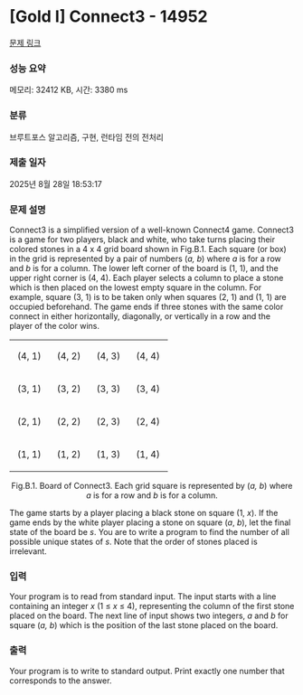 # [Gold I] Connect3 - 14952 

[문제 링크](https://www.acmicpc.net/problem/14952) 

### 성능 요약

메모리: 32412 KB, 시간: 3380 ms

### 분류

브루트포스 알고리즘, 구현, 런타임 전의 전처리

### 제출 일자

2025년 8월 28일 18:53:17

### 문제 설명

<p>Connect3 is a simplified version of a well-known Connect4 game. Connect3 is a game for two players, black and white, who take turns placing their colored stones in a 4 x 4 grid board shown in Fig.B.1. Each square (or box) in the grid is represented by a pair of numbers (<em>a,</em> <em>b</em>) where <em>a</em> is for a row and <em>b</em> is for a column. The lower left corner of the board is (1, 1), and the upper right corner is (4, 4). Each player selects a column to place a stone which is then placed on the lowest empty square in the column. For example, square (3, 1) is to be taken only when squares (2, 1) and (1, 1) are occupied beforehand. The game ends if three stones with the same color connect in either horizontally, diagonally, or vertically in a row and the player of the color wins.</p>

<table class="table table-bordered">
	<tbody>
		<tr>
			<td style="height:46px; width:54px">
			<p style="text-align:center">(4, 1)</p>
			</td>
			<td style="height:46px; width:54px">
			<p style="text-align:center">(4, 2)</p>
			</td>
			<td style="height:46px; width:54px">
			<p style="text-align:center">(4, 3)</p>
			</td>
			<td style="height:46px; width:54px">
			<p style="text-align:center">(4, 4)</p>
			</td>
		</tr>
		<tr>
			<td style="height:46px; width:54px">
			<p style="text-align:center">(3, 1)</p>
			</td>
			<td style="height:46px; width:54px">
			<p style="text-align:center">(3, 2)</p>
			</td>
			<td style="height:46px; width:54px">
			<p style="text-align:center">(3, 3)</p>
			</td>
			<td style="height:46px; width:54px">
			<p style="text-align:center">(3, 4)</p>
			</td>
		</tr>
		<tr>
			<td style="height:46px; width:54px">
			<p style="text-align:center">(2, 1)</p>
			</td>
			<td style="height:46px; width:54px">
			<p style="text-align:center">(2, 2)</p>
			</td>
			<td style="height:46px; width:54px">
			<p style="text-align:center">(2, 3)</p>
			</td>
			<td style="height:46px; width:54px">
			<p style="text-align:center">(2, 4)</p>
			</td>
		</tr>
		<tr>
			<td style="height:46px; width:54px">
			<p style="text-align:center">(1, 1)</p>
			</td>
			<td style="height:46px; width:54px">
			<p style="text-align:center">(1, 2)</p>
			</td>
			<td style="height:46px; width:54px">
			<p style="text-align:center">(1, 3)</p>
			</td>
			<td style="height:46px; width:54px">
			<p style="text-align:center">(1, 4)</p>
			</td>
		</tr>
	</tbody>
</table>

<p style="text-align:center">Fig.B.1. Board of Connect3. Each grid square is represented by (<em>a,</em> <em>b</em>) where <em>a</em> is for a row and <em>b</em> is for a column.</p>

<p>The game starts by a player placing a black stone on square (1, <em>x</em>). If the game ends by the white player placing a stone on square (<em>a</em>, <em>b</em>), let the final state of the board be <em>s</em>. You are to write a program to find the number of all possible unique states of <em>s</em>. Note that the order of stones placed is irrelevant.</p>

### 입력 

 <p>Your program is to read from standard input. The input starts with a line containing an integer <em>x</em> (1 ≤ <em>x</em> ≤ 4), representing the column of the first stone placed on the board. The next line of input shows two integers, <em>a</em> and <em>b</em> for square (<em>a,</em> <em>b</em>) which is the position of the last stone placed on the board.</p>

### 출력 

 <p>Your program is to write to standard output. Print exactly one number that corresponds to the answer.</p>

